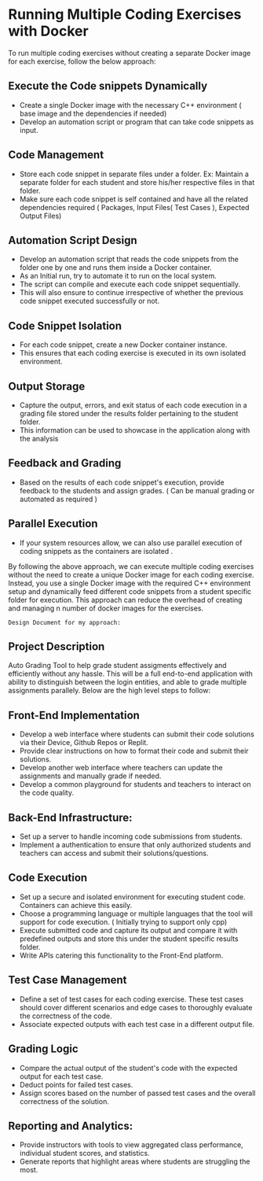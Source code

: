 # Running Multiple Coding Exercises with Docker

To run multiple coding exercises without creating a separate Docker image for each exercise, follow the below approach:

## Execute the Code snippets Dynamically

- Create a single Docker image with the necessary C++ environment ( base image and the dependencies if needed)
- Develop an automation script or program that can take code snippets as input.

## Code Management

- Store each code snippet in separate files under a folder. Ex: Maintain a separate folder for each student and store his/her respective files in that folder.
- Make sure each code snippet is self contained and have all the related dependencies required ( Packages, Input Files( Test Cases ), Expected Output Files)

## Automation Script Design 

- Develop an automation script that reads the code snippets from the folder one by one and runs them inside a Docker container. 
- As an Initial run, try to automate it to run on the local system.
- The script can compile and execute each code snippet sequentially.
- This will also ensure to continue irrespective of whether the previous code snippet executed successfully or not.

## Code Snippet Isolation
- For each code snippet, create a new Docker container instance.
- This ensures that each coding exercise is executed in its own isolated environment.

## Output Storage

- Capture the output, errors, and exit status of each code execution in a grading file stored under the results folder pertaining to the student folder.
- This information can be used to showcase in the application along with the analysis

## Feedback and Grading

- Based on the results of each code snippet's execution, provide feedback to the students and assign grades. ( Can be manual grading or automated as required )

## Parallel Execution 

- If your system resources allow, we can also use parallel execution of coding snippets as the containers are isolated .

By following the above approach, we can execute multiple coding exercises without the need to create a unique Docker image for each coding exercise. Instead, you use a single Docker image with the required C++ environment setup and dynamically feed different code snippets from a student specific folder for execution. This approach can reduce the overhead of creating and managing n number of docker images for the exercises.



```
Design Document for my approach:
```

## Project Description
Auto Grading Tool to help grade student assigments effectively and efficiently without any hassle. This will be a full end-to-end application with ability to distinguish between the login entities, and able to grade multiple assignments parallely. Below are the high level steps to follow:

## Front-End Implementation

- Develop a web interface where students can submit their code solutions via their Device, Github Repos or Replit.
- Provide clear instructions on how to format their code and submit their solutions.
- Develop another web interface where teachers can update the assignments and manually grade if needed.
- Develop a common playground for students and teachers to interact on the code quality.

## Back-End Infrastructure:

- Set up a server to handle incoming code submissions from students.
- Implement a authentication to ensure that only authorized students and teachers can access and submit their solutions/questions.


## Code Execution

- Set up a secure and isolated environment for executing student code. Containers can achieve this easily.
- Choose a programming language or multiple languages that the tool will support for code execution. ( Initially trying to support only cpp)
- Execute submitted code and capture its output and compare it with predefined outputs and store this under the student specific results folder.
- Write APIs catering this functionality to the Front-End platform.

## Test Case Management

- Define a set of test cases for each coding exercise. These test cases should cover different scenarios and edge cases to thoroughly evaluate the correctness of the code.
- Associate expected outputs with each test case in a different output file.

## Grading Logic
- Compare the actual output of the student's code with the expected output for each test case.
- Deduct points for failed test cases.
- Assign scores based on the number of passed test cases and the overall correctness of the solution.

## Reporting and Analytics:

- Provide instructors with tools to view aggregated class performance, individual student scores, and statistics.
- Generate reports that highlight areas where students are struggling the most.